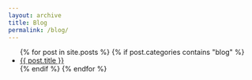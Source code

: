 ```yaml
---
layout: archive
title: Blog
permalink: /blog/
---
```




<ul>
  {% for post in site.posts %}
    {% if post.categories contains "blog" %}
      <li>
        <a href="{{ site.baseurl }}{{ post.url }}">{{ post.title }}</a>
      </li>  
    {% endif %}
  {% endfor %}
</ul>
